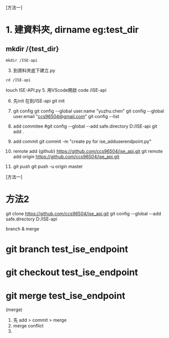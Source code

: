 
[方法一]

# 1. 建資料夾, dirname eg:test_dir 
## mkdir /{test_dir}
```
mkdir /ISE-api
```
3. 到資料夾底下建立.py
```
cd /ISE-api
```
touch ISE-API.py
5. 用VScode開啟
code  /ISE-api

6. 先init
在到/ISE-api
git init

7. git config
git config --global  user.name "yuzhu.chen"
git config --global  user.email "ccs96504@gmail.com"
git config --list

8. add commitee
#git config --global --add safe.directory D:/ISE-api
git add .


9. add commit 
git commit -m "create py for ise_adduserendpoint.py"

10. remote add {github} https://github.com/ccs96504/ise_api.git
git remote add origin https://github.com/ccs96504/ise_api.git

11. git push 
git push -u origin master


[方法一]

# 方法2

git clone https://github.com/ccs96504/ise_api.git
git config --global --add safe.directory D:/ISE-api



branch  & merge
# git branch test_ise_endpoint
# git checkout test_ise_endpoint
# git merge test_ise_endpoint

(merge)
1. 先 add >  commit > merge
2. merge conflict
3. 
